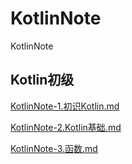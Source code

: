 # KotlinNote

KotlinNote

## Kotlin初级



[KotlinNote-1.初识Kotlin.md](https://github.com/Hankkin/KotlinNote/blob/master/Kotlin%E5%88%9D%E7%BA%A7/KotlinNote-1.%E5%88%9D%E8%AF%86Kotlin.md)

[KotlinNote-2.Kotlin基础.md](https://github.com/Hankkin/KotlinNote/blob/master/Kotlin%E5%88%9D%E7%BA%A7/KotlinNote-2.Kotlin%E5%9F%BA%E7%A1%80.md)

[KotlinNote-3.函数.md](https://github.com/Hankkin/KotlinNote/blob/master/Kotlin%E5%88%9D%E7%BA%A7/KotlinNote-3.%E5%87%BD%E6%95%B0.md)
